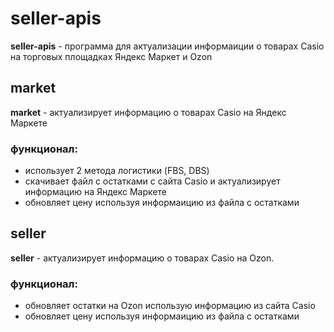 # seller-apis

**seller-apis** - программа для актуализации информаиции о товарах Casio на торговых площадках Яндекс Маркет и Ozon


## market
**market** - актуализирует информацию о товарах Casio на Яндекс Маркете

### функционал:
- использует 2 метода логистики (FBS, DBS)
- скачивает файл с остатками с сайта Casio и актуализирует информацию на Яндекс Маркете
- обновляет цену используя информаицию из файла с остатками


## seller
**seller** - актуализирует информацию о товарах Casio на Ozon.

### функционал:
- обновляет остатки на Ozon использую информацию из сайта Casio
- обновляет цену используя информаицию из файла с остатками